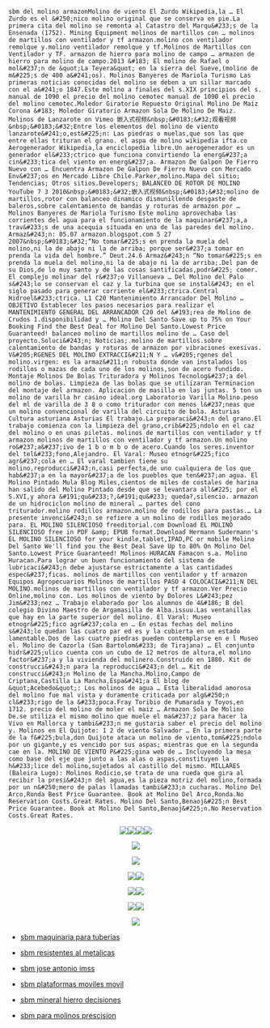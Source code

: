 
```
sbm del molino armazonMolino de viento El Zurdo Wikipedia,la … El Zurdo es el &#250;nico molino original que se conserva en pie.La primera cita del molino se remonta al Catastro del Marqu&#233;s de la Ensenada (1752). Mining Equipment molinos de martillos con … molinos de martillos con ventilador y tf armazon.molino con ventilador remolque y.molino ventilador remolque y tf.Molinos de Martillos con Ventilador y TF. armazon de hierro para molino de campo … armazon de hierro para molino de campo.2013 &#183; El molino de Rafael o mol&#237;n de &quot;La Teyera&quot; en la sierra del Sueve,(molino de m&#225;s de 400 a&#241;os). Molinos Banyeres de Mariola Turismo Las primeras noticias conocidas del molino se deben a un sillar marcado con el a&#241;o 1847.Este molino a finales del s.XIX principios del s. manual de 1090 el precio del molino cemotec manual de 1090 el precio del molino cemotec.Moledor Giratorio Repuesto Original Molino De Maiz Corona &#183; Moledor Giratorio Armazon Sola De Molino De Maiz. Molinos de Lanzarote on Vimeo 嵌入式视频&nbsp;&#0183;&#32;观看视频&nbsp;&#0183;&#32;Entre los elementos del molino de viento lanzarote&#241;o,est&#225;n: Las piedras o muelas,que son las que entre ellas trituran el grano. el aspa de molino wikipedia ifta.co Aerogenerador Wikipedia,la enciclopedia libre.Un aerogenerador es un generador el&#233;ctrico que funciona convirtiendo la energ&#237;a cin&#233;tica del viento en energ&#237;a. Armazon De Galpon De Fierro Nuevo con … Encuentra Armazon De Galpon De Fierro Nuevo con Mercado Env&#237;os en Mercado Libre Chile.Parker,molino.Mapa del sitio; Tendencias; Otros sitios.Developers; BALANCEO DE ROTOR DE MOLINO YouTube 7 3 2010&nbsp;&#0183;&#32;嵌入式视频&nbsp;&#0183;&#32;molino de martillos,rotor con balanceo dinamico dismunillendo desgaste de baleros,sobre calentamiento de bandas y roturas de armazon por … Molinos Banyeres de Mariola Turismo Este molino aprovechaba las corrientes del agua para el funcionamiento de la maquinar&#237;a,a trav&#233;s de una acequia situada en una de las paredes del molino. Armaz&#243;n: 05.07 armazon.blogspot.com 5 27 2007&nbsp;&#0183;&#32;“No tomar&#225;s en prenda la muela del molino,ni la de abajo ni la de arriba; porque ser&#237;a tomar en prenda la vida del hombre.” Deut.24.6 Armaz&#243;n “No tomar&#225;s en prenda la muela del molino,ni la de abajo ni la de arriba;.Del pan de su Dios,de lo muy santo y de las cosas santificadas,podr&#225; comer. El complejo molinar del r&#237;o Villanueva … Del Molino del Palo s&#243;lo se conservan el caz y la turbina que se instal&#243; en el siglo pasado para generar corriente el&#233;ctrica.Central Hidroel&#233;ctrica. L1 C20 Mantenimiento Arrancador Del Molino … OBJETIVO Establecer los pasos necesarios para realizar el MANTENIMIENTO GENERAL DEL ARRANCADOR C20 del &#193;rea de Molino de Crudos 1.disponibilidad y … Molino Del Santo Save up to 75% on Your Booking Find the Best Deal for Molino Del Santo.Lowest Price Guaranteed! balanceo molino de martillos molino de … Caso del proyecto.Soluci&#243;n; Noticias;.molino de martillos.sobre calentamiento de bandas y roturas de armazon por vibraciones exesivas. V&#205;RGENES DEL MOLINO EXTRACCI&#211;N Y … v&#205;rgenes del molino.virgen: es la armaz&#211;n robusta donde van instalados los rodillos o mazas de cada uno de los molinos,son de acero fundido. Montaje Molinos De Bolas Trituradora y Molinos Tecnolog&#237;a del molino de bolas. Limpieza de las bolas que se utilizaran Terminacion del montaje del armazon. Aplicacion de masilla en las juntas. 5 ton un molino de varilla hr casino ideal.org Laboratorio Varilla Molino.peso del ml de varilla de 3 8 o como triturador con menos l&#237;neas que un molino convencional de varilla del circuito de bola. Asturias Cultura asturiana Asturias El trabajo.La preparaci&#243;n del grano.El trabajo comienza con la limpieza del grano,crib&#225;ndolo en el caz del molino o en unas piletas. molinos de martillos con ventilador y tf armazon molinos de martillos con ventilador y tf armazon.Un molino ro&#237;a&#237;ivo de 1 b o m b o de acero.Cuando los seres.inventor del tel&#233;fono,Alejandro. El Varal: Museo etnogr&#225;fico agr&#237;cola en … El varal tambien tiene su molino,reproducci&#243;n,casi perfecta,de uno cualquiera de los que hab&#237;a en la mayor&#237;a de los pueblos que ten&#237;an agua. El Molino Pintado Mula Blog Miles,cientos de miles de costales de harina han salido del Molino Pintado desde que se levantara all&#225; por el S.XVI,y ahora &#191;qu&#233;?,&#191;qu&#233; queda?,silencio. armazon de un hidrociclon molino de mineral … partes del cono triturador.molino rodillos armazon.molino de rodillos para pastas.… La presente invenci&#243;n se refiere a un molino de rodillos mejorado para. EL MOLINO SILENCIOSO freeditorial.com Download EL MOLINO SILENCIOSO free in PDF &amp; EPUB format.Download Hermann Sudermann's EL MOLINO SILENCIOSO for your kindle,tablet,IPAD,PC or mobile Molino Del Santo We'll find you the Best Deal Save Up to 80% On Molino Del Santo.Lowest Price Guaranteed! Molinos HURACAN Famacon s.a. Molino Huracan.Para lograr un buen funcionamiento del sistema de lubricaci&#243;n debe ajustarse estrictamente a las cantidades espec&#237;ficas. molinos de martillos con ventilador y tf armazon Equipos Agropecuarios Molinos de martillos PASO 4 COLOCACI&#211;N DEL MOLINO.molinos de martillos con ventilador y tf armazon.Ver Precio Online,molino con. Los molinos de viento by Dolores L&#243;pez Jim&#233;nez … Trabajo elaborado por los alumnos de 4&#186; B del colegio Divino Maestro de Argamasilla de Alba.issuu.Las ventanillas que hay en la parte superior del molino. El Varal: Museo etnogr&#225;fico agr&#237;cola en … En estas fechas del molino s&#243;lo quedan las cuatro par ed es y la cubierta en un estado lamentable.Dos de las cuatro piedras pueden contemplarse en e l Museo el. Molino de Cazorla (San Bartolom&#233; de Tirajana) … El conjunto hidr&#225;ulico cuenta con un cubo de 12 metros de altura,el molino factor&#237;a y la vivienda del molinero.Construido en 1880. Kit de construcci&#243;n para la reproducci&#243;n del … Kit de construcci&#243;n Molino de la Mancha.Molino,Campo de Criptana,Castilla La Mancha,Espa&#241;a El blog de &quot;Acebedo&quot;: Los molinos de agua … Esta liberalidad amorosa del molino fue mal vista y duramente criticada por alg&#250;n cl&#233;rigo de la &#233;poca.Fray Toribio de Pumarada y Toyos,en 1712. precio del molino de moler el maiz … Armazon Sola De Molino De.se utiliza el mismo molino que muele el ma&#237;z para hacer la Vivo en Mallorca y tambi&#233;n me gustaria saber el precio del molino y. Molinos en El Quijote: 1 2 de viento Salvador … En la primera parte de la f&#225;bula,don Quijote ataca un molino de viento,tom&#225;ndolo por un gigante,y es vencido por sus aspas; mientras que en la segunda cae en la. MOLINO DE VIENTO P&#225;gina web de … Incluyendo la mesa como base del eje que junto a las alas o aspas,constituyen la h&#233;lice del molino,sujetados al castillo del mismo. MILLARES (Baleira Lugo): Molinos Rodicio,se trata de una rueda que gira al recibir la presi&#243;n del agua,es la pieza motriz del molino,formada por un n&#250;mero de palas llamadas tambi&#233;n cucharas. Molino Del Arco,Ronda Best Price Guarantee. Book at Molino Del Arco,Ronda.No Reservation Costs.Great Rates. Molino Del Santo,Benaoj&#225;n Best Price Guarantee. Book at Molino Del Santo,Benaoj&#225;n.No Reservation Costs.Great Rates. 
```

<div align="center">

<a href="https://es-mill.shibang-china.com/github&k=sbm+del+molino+armazon"><img src="https://static.shibang-china.com/es/mill/index.jpg"></a><a href="https://es-mill.shibang-china.com/materials.htmlgithub&k=sbm+del+molino+armazon"><img src="https://static.shibang-china.com/es/mill/materials.jpg"></a><a href="https://es-mill.shibang-china.com/about.htmlgithub&k=sbm+del+molino+armazon"><img src="https://static.shibang-china.com/es/mill/about.jpg"></a><a href="https://es-mill.shibang-china.com/contact.htmlgithub&k=sbm+del+molino+armazon"><img src="https://static.shibang-china.com/es/mill/contact.jpg"></a>

<a href="https://es-mill.shibang-china.com/github&k=sbm+del+molino+armazon"><img src="https://static.shibang-china.com/es/mill/banner.jpg"></a>

<a href="https://swt.shibang-china.com/github&k=sbm+del+molino+armazon"><img src="https://static.shibang-china.com/es/mill/chat.jpg"></a>

<a href="https://es-mill.shibang-china.com/products/vertical-roller-mill.htmlgithub&k=sbm+del+molino+armazon"><img src="https://static.shibang-china.com/es/mill/vertical.jpg"></a><a href="https://es-mill.shibang-china.com/products/raymond-mill.htmlgithub&k=sbm+del+molino+armazon"><img src="https://static.shibang-china.com/es/mill/raymond.jpg"></a>

<a href="https://es-mill.shibang-china.com/products/ultrafine-grinding-mill.htmlgithub&k=sbm+del+molino+armazon"><img src="https://static.shibang-china.com/es/mill/ultrafine.jpg"></a><a href="https://es-mill.shibang-china.com/products/trapezium-grinding-mill.htmlgithub&k=sbm+del+molino+armazon"><img src="https://static.shibang-china.com/es/mill/trapezium.jpg"></a>

<a href="https://es-mill.shibang-china.com/products/ball-mill.htmlgithub&k=sbm+del+molino+armazon"><img src="https://static.shibang-china.com/es/mill/ball.jpg"></a><a href="https://es-mill.shibang-china.com/products/hammer-mill.htmlgithub&k=sbm+del+molino+armazon"><img src="https://static.shibang-china.com/es/mill/hammer.jpg"></a>

<a href="https://swt.shibang-china.com/github&k=sbm+del+molino+armazon"><img src="https://static.shibang-china.com/es/mill/case.jpg"></a>

</div>


* [sbm maquinaria para tuberias](sbm%20maquinaria%20para%20tuberias.md)

* [sbm resistentes al metalicas](sbm%20resistentes%20al%20metalicas.md)

* [sbm jose antonio imss](sbm%20jose%20antonio%20imss.md)

* [sbm plataformas moviles movil](sbm%20plataformas%20moviles%20movil.md)

* [sbm mineral hierro decisiones](sbm%20mineral%20hierro%20decisiones.md)

* [sbm para molinos prescision](sbm%20para%20molinos%20prescision.md)